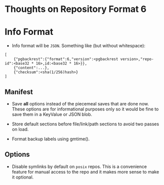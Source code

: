 # Thoughts on Repository Format 6

# Info Format

- Info format will be `JSON`.  Something like (but without whitespace):

```
[
    {"pgbackrest":{"format":6,"version":<pgbackrest version>,"repo-id":<base32 * 16>,id:<base32 * 16>}},
    {"content":...},
    {"checksum":<sha(1/256)hash>}
]
```

## Manifest

- Save **all** options instead of the piecemeal saves that are done now.  These options are for informational purposes only so it would be fine to save them in a KeyValue or JSON blob.

- Store default sections before file/link/path sections to avoid two passes on load.
- Format backup labels using gmtime().

## Options

- Disable symlinks by default on `posix` repos. This is a convenience feature for manual access to the repo and it makes more sense to make it optional.
